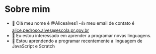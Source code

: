 # Sobre mim
- 👋 Olá meu nome é @Alicealves1
-:+1: meu email de contato é alice.pedroso.alves@escola.pr.gov.br
-  👀 Eu estou interessado em aprender a programar novas linguagens.
- 🌱 Estou aprendendo a programar recentemente a linguagem de JavaScript e Scratch

